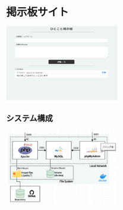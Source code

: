 # 掲示板サイト
<img src="img/message-board-preview.png" width=300 height=200>

## システム構成
<img src="img/message-board.png"  width=300 height=200>
